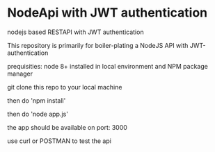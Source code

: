# NodeApi with JWT authentication

nodejs based RESTAPI with JWT authentication

This repository is primarily for boiler-plating a NodeJS API with JWT-authentication

prequisities: node 8+ installed in local environment and NPM package manager

git clone this repo to your local machine

then do 'npm install'

then do 'node app.js'

the app should be available on port: 3000

use curl or POSTMAN to test the api
